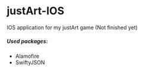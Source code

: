 # justArt-IOS
IOS application for my justArt game (Not finished yet)


##### Used packages:
- Alamofire
- SwiftyJSON
